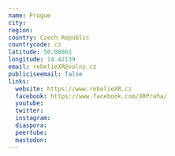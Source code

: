 ```yaml
---
name: Prague
city:
region:
country: Czech Republic
countrycode: cz
latitude: 50.08861
longitude: 14.42139
email: rebelieXR@volny.cz
publiciseemail: false
links:
  website: https://www.rebelieXR.cz
  facebook: https://www.facebook.com/XRPraha/
  youtube:
  twitter:
  instagram:
  diaspora:
  peertube:
  mastodon:
---
```

